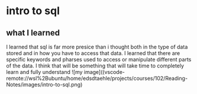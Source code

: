 # intro to sql

## what I learned

I learned that sql is far more presice than i thought both in the type of data stored and in how you have to access that data. I learned that there are specific keywords and pharses used to access or manipulate different parts of the data. I think that will be something that will take time to completely learn and fully understand ![my image]((vscode-remote://wsl%2Bubuntu/home/edsdtaehle/projects/courses/102/Reading-Notes/images/intro-to-sql.png)

